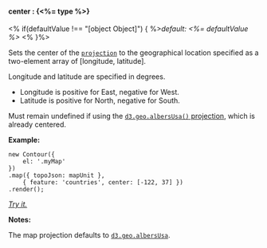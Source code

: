 #### **center** : {<%= type %>}

<% if(defaultValue !== "[object Object]") { %>*default: <%= defaultValue %>* <% }%>

Sets the center of the [`projection`](#geo_config/config.map.projection) to the geographical location specified as a two-element array of [longitude, latitude].

Longitude and latitude are specified in degrees.

* Longitude is positive for East, negative for West.
* Latitude is positive for North, negative for South.

Must remain undefined if using the [`d3.geo.albersUsa()` projection](#geo_config/config.map.projection), which is already centered.

**Example:**

	new Contour({
		el: '.myMap'
	})
	.map({ topoJson: mapUnit },
		{ feature: 'countries', center: [-122, 37] })
	.render();

*[Try it.](<%= jsFiddleLink %>)*

**Notes:**

The map projection defaults to [`d3.geo.albersUsa`](https://github.com/mbostock/d3/wiki/Geo-Projections).


